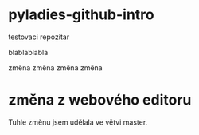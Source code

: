 # pyladies-github-intro
testovaci repozitar

blablablabla

změna změna změna změna

# změna z webového editoru 

 Tuhle změnu jsem udělala ve větvi master. 